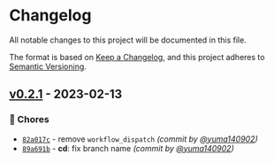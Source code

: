 # Changelog
All notable changes to this project will be documented in this file.

The format is based on [Keep a Changelog](https://keepachangelog.com/en/1.0.0/),
and this project adheres to [Semantic Versioning](https://semver.org/spec/v2.0.0.html).

## [v0.2.1] - 2023-02-13
### :wrench: Chores
- [`82a017c`](https://github.com/yuma140902/tempura/commit/82a017c820c5d85eb5e8cb89d02b34a7c4954a50) - remove `workflow_dispatch` *(commit by [@yuma140902](https://github.com/yuma140902))*
- [`89a691b`](https://github.com/yuma140902/tempura/commit/89a691bc1f4ac5e239ab65c3b18ef900dc31a4f9) - **cd**: fix branch name *(commit by [@yuma140902](https://github.com/yuma140902))*


[v0.2.1]: https://github.com/yuma140902/tempura/compare/v0.2.0...v0.2.1